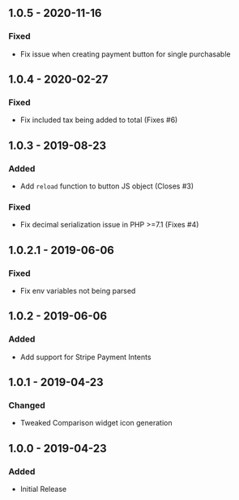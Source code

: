 ## 1.0.5 - 2020-11-16
### Fixed
- Fix issue when creating payment button for single purchasable

## 1.0.4 - 2020-02-27
### Fixed
- Fix included tax being added to total (Fixes #6)

## 1.0.3 - 2019-08-23
### Added
- Add `reload` function to button JS object (Closes #3)

### Fixed
- Fix decimal serialization issue in PHP >=7.1 (Fixes #4) 

## 1.0.2.1 - 2019-06-06
### Fixed
- Fix env variables not being parsed

## 1.0.2 - 2019-06-06
### Added
- Add support for Stripe Payment Intents

## 1.0.1 - 2019-04-23
### Changed
- Tweaked Comparison widget icon generation

## 1.0.0 - 2019-04-23
### Added
- Initial Release